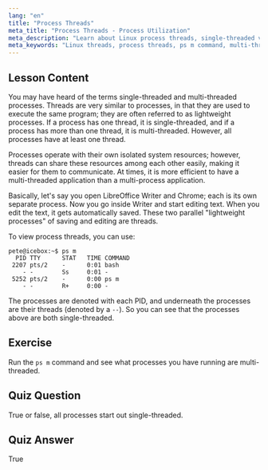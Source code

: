 ```yaml
---
lang: "en"
title: "Process Threads"
meta_title: "Process Threads - Process Utilization"
meta_description: "Learn about Linux process threads, single-threaded vs. multi-threaded concepts, and how to view them using 'ps m'. Understand lightweight processes efficiently!"
meta_keywords: "Linux threads, process threads, ps m command, multi-threaded, single-threaded, Linux processes, beginner Linux, Linux tutorial"
---
```


## Lesson Content

You may have heard of the terms single-threaded and multi-threaded processes. Threads are very similar to processes, in that they are used to execute the same program; they are often referred to as lightweight processes. If a process has one thread, it is single-threaded, and if a process has more than one thread, it is multi-threaded. However, all processes have at least one thread.

Processes operate with their own isolated system resources; however, threads can share these resources among each other easily, making it easier for them to communicate. At times, it is more efficient to have a multi-threaded application than a multi-process application.

Basically, let's say you open LibreOffice Writer and Chrome; each is its own separate process. Now you go inside Writer and start editing text. When you edit the text, it gets automatically saved. These two parallel "lightweight processes" of saving and editing are threads.

To view process threads, you can use:

```plaintext
pete@icebox:~$ ps m
  PID TTY      STAT   TIME COMMAND
 2207 pts/2    -      0:01 bash
    - -        Ss     0:01 -
 5252 pts/2    -      0:00 ps m
    - -        R+     0:00 -
```

The processes are denoted with each PID, and underneath the processes are their threads (denoted by a `--`). So you can see that the processes above are both single-threaded.

## Exercise

Run the `ps m` command and see what processes you have running are multi-threaded.

## Quiz Question

True or false, all processes start out single-threaded.

## Quiz Answer

True
